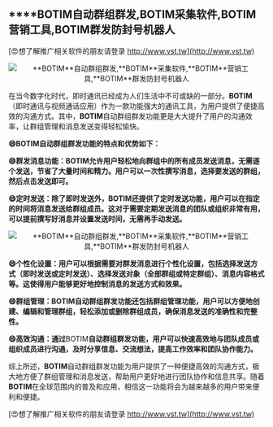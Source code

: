 ## ****BOTIM**自动群组群发,**BOTIM**采集软件,**BOTIM**营销工具,**BOTIM**群发防封号机器人**

[😍想了解推广相关软件的朋友请登录 http://www.vst.tw](http://www.vst.tw)

 <center><img src="https://vst.tw/MP4/tuiguang/png/4.png" alt="**BOTIM**自动群组群发,**BOTIM**采集软件,**BOTIM**营销工具,**BOTIM**群发防封号机器人"></center>

在当今数字化时代，即时通讯已经成为人们生活中不可或缺的一部分。**BOTIM**（即时通讯与视频通话应用）作为一款功能强大的通讯工具，为用户提供了便捷高效的沟通方式。其中，**BOTIM**自动群组群发功能更是大大提升了用户的沟通效率，让群组管理和消息发送变得轻松愉快。

**😄**BOTIM**自动群组群发功能的特点和优势如下：**

**😄群发消息功能：**BOTIM**允许用户轻松地向群组中的所有成员发送消息，无需逐个发送，节省了大量时间和精力。用户可以一次性撰写消息，选择要发送的群组，然后点击发送即可。**

**😄定时发送：除了即时发送外，**BOTIM**还提供了定时发送功能，用户可以在指定的时间将消息发送给群组成员。这对于需要定期发送消息的团队或组织非常有用，可以提前撰写好消息并设置发送时间，无需再手动发送。**

 <center><img src="https://vst.tw/MP4/tuiguang/png/5.png" alt="**BOTIM**自动群组群发,**BOTIM**采集软件,**BOTIM**营销工具,**BOTIM**群发防封号机器人"></center>

**😄个性化设置：用户可以根据需要对群发消息进行个性化设置，包括选择发送方式（即时发送或定时发送）、选择发送对象（全部群组或特定群组）、消息内容格式等。这使得用户能够更好地控制消息的发送方式和效果。**

**😄群组管理：**BOTIM**自动群组群发功能还包括群组管理功能，用户可以方便地创建、编辑和管理群组，轻松添加或删除群组成员，确保消息发送的准确性和完整性。**

**😄高效沟通：通过**BOTIM**自动群组群发功能，用户可以快速高效地与团队成员或组织成员进行沟通，及时分享信息、交流想法，提高工作效率和团队协作能力。**

综上所述，**BOTIM**自动群组群发功能为用户提供了一种便捷高效的沟通方式，极大地方便了群组管理和消息发送，帮助用户更好地进行团队协作和信息共享。随着**BOTIM**在全球范围内的普及和应用，相信这一功能将会为越来越多的用户带来便利和便捷。

[😍想了解推广相关软件的朋友请登录 http://www.vst.tw](http://www.vst.tw)



